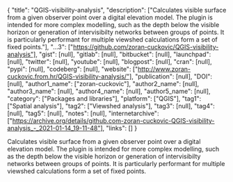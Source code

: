 {
  "title": "QGIS-visibility-analysis",
  "description": ["Calculates visible surface from a given observer point over a digital elevation model. The plugin is intended for more complex modelling, such as the depth below the visible horizon or generation of intervisibilty networks between groups of points. It is particularly performant for multiple viewshed calculations form a set of fixed points."],
  "...3": ["https://github.com/zoran-cuckovic/QGIS-visibility-analysis"],
  "gist": [null],
  "gitlab": [null],
  "bitbucket": [null],
  "launchpad": [null],
  "twitter": [null],
  "youtube": [null],
  "blogpost": [null],
  "cran": [null],
  "pypi": [null],
  "codeberg": [null],
  "website": ["http://www.zoran-cuckovic.from.hr/QGIS-visibility-analysis/"],
  "publication": [null],
  "DOI": [null],
  "author1_name": ["zoran-cuckovic"],
  "author2_name": [null],
  "author3_name": [null],
  "author4_name": [null],
  "author5_name": [null],
  "category": ["Packages and libraries"],
  "platform": ["QGIS"],
  "tag1": ["Spatial analysis"],
  "tag2": ["Viewshed analysis"],
  "tag3": [null],
  "tag4": [null],
  "tag5": [null],
  "notes": [null],
  "internetarchive": ["https://archive.org/details/github.com-zoran-cuckovic-QGIS-visibility-analysis_-_2021-01-14_19-11-48"],
  "links": []
}

<!-- Generated by csv2md.R – do not edit by hand -->

Calculates visible surface from a given observer point over a digital elevation model. The plugin is intended for more complex modelling, such as the depth below the visible horizon or generation of intervisibilty networks between groups of points. It is particularly performant for multiple viewshed calculations form a set of fixed points.